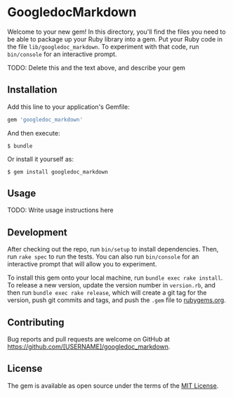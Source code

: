 # GoogledocMarkdown

Welcome to your new gem! In this directory, you'll find the files you need to be able to package up your Ruby library into a gem. Put your Ruby code in the file `lib/googledoc_markdown`. To experiment with that code, run `bin/console` for an interactive prompt.

TODO: Delete this and the text above, and describe your gem

## Installation

Add this line to your application's Gemfile:

```ruby
gem 'googledoc_markdown'
```

And then execute:

    $ bundle

Or install it yourself as:

    $ gem install googledoc_markdown

## Usage

TODO: Write usage instructions here

## Development

After checking out the repo, run `bin/setup` to install dependencies. Then, run `rake spec` to run the tests. You can also run `bin/console` for an interactive prompt that will allow you to experiment.

To install this gem onto your local machine, run `bundle exec rake install`. To release a new version, update the version number in `version.rb`, and then run `bundle exec rake release`, which will create a git tag for the version, push git commits and tags, and push the `.gem` file to [rubygems.org](https://rubygems.org).

## Contributing

Bug reports and pull requests are welcome on GitHub at https://github.com/[USERNAME]/googledoc_markdown.


## License

The gem is available as open source under the terms of the [MIT License](http://opensource.org/licenses/MIT).


